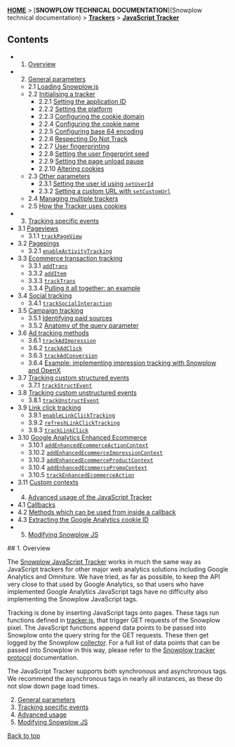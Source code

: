 <a name="top" />

[**HOME**](Home) > [**SNOWPLOW TECHNICAL DOCUMENTATION**](Snowplow technical documentation) > [**Trackers**](trackers) > [**JavaScript Tracker**](Javascript-Tracker)

## Contents

- 1. [Overview](#overview)  
- 2. [General parameters](1-General-parameters-for-the-Javascript-tracker#wiki-general)  
  - 2.1 [Loading Snowplow.js](1-General-parameters-for-the-Javascript-tracker#wiki-loading)
  - 2.2 [Initialising a tracker](1-General-parameters-for-the-Javascript-tracker#wiki-initialisation)
    - 2.2.1 [Setting the application ID](1-General-parameters-for-the-Javascript-tracker#app-id)
    - 2.2.2 [Setting the platform](1-General-parameters-for-the-Javascript-tracker#wiki-platform)
    - 2.2.3 [Configuring the cookie domain](1-General-parameters-for-the-Javascript-tracker#wiki-cookie-domain)
    - 2.2.4 [Configuring the cookie name](1-General-parameters-for-the-Javascript-tracker#wiki-cookie-name)
    - 2.2.5 [Configuring base 64 encoding](1-General-parameters-for-the-Javascript-tracker#wiki-base-64)
    - 2.2.6 [Respecting Do Not Track](1-General-parameters-for-the-Javascript-tracker#wiki-respect-do-not-track)
    - 2.2.7 [User fingerprinting](1-General-parameters-for-the-Javascript-tracker#wiki-user-fingerprint)
    - 2.2.8 [Setting the user fingerprint seed](1-General-parameters-for-the-Javascript-tracker#wiki-user-fingerprint-seed)
    - 2.2.9 [Setting the page unload pause](1-General-parameters-for-the-Javascript-tracker#wiki-page-unload-timer)
    - 2.2.10 [Altering cookies](1-General-parameters-for-the-Javascript-tracker#session-cookie-duration)
  - 2.3 [Other parameters](1-General-parameters-for-the-Javascript-tracker#other-methods)
    - 2.3.1 [Setting the user id using `setUserId`](1-General-parameters-for-the-Javascript-tracker#wiki-user-id)
    - 2.3.2 [Setting a custom URL with `setCustomUrl`](1-General-parameters-for-the-Javascript-tracker#wiki-custom-url)
  - 2.4 [Managing multiple trackers](1-General-parameters-for-the-Javascript-tracker#wiki-multiple-trackers)
  - 2.5 [How the Tracker uses cookies](1-General-parameters-for-the-Javascript-tracker#wiki-cookies)
- 3. [Tracking specific events](2-Specific-event-tracking-with-the-Javascript-tracker#wiki-tracking-specific-events)  
- 3.1 [Pageviews](2-Specific-event-tracking-with-the-Javascript-tracker#wiki-page)  
  - 3.1.1 [`trackPageView`](2-Specific-event-tracking-with-the-Javascript-tracker#wiki-trackPageView)  
- 3.2 [Pagepings](2-Specific-event-tracking-with-the-Javascript-tracker#wiki-pagepings)  
  - 3.2.1 [`enableActivityTracking`](2-Specific-event-tracking-with-the-Javascript-tracker#wiki-enableActivityTracking)  
- 3.3 [Ecommerce transaction tracking](2-Specific-event-tracking-with-the-Javascript-tracker#wiki-ecommerce)  
  - 3.3.1 [`addTrans`](2-Specific-event-tracking-with-the-Javascript-tracker#wiki-addTrans)  
  - 3.3.2 [`addItem`](2-Specific-event-tracking-with-the-Javascript-tracker#wiki-addItem)  
  - 3.3.3 [`trackTrans`](2-Specific-event-tracking-with-the-Javascript-tracker#wiki-trackTrans)  
  - 3.3.4 [Pulling it all together: an example](2-Specific-event-tracking-with-the-Javascript-tracker#wiki-ecomm-example)
- 3.4 [Social tracking](2-Specific-event-tracking-with-the-Javascript-tracker#wiki-social) 
  - 3.4.1 [`trackSocialInteraction`](2-Specific-event-tracking-with-the-Javascript-tracker#wiki-trackSocial) 
- 3.5 [Campaign tracking](2-Specific-event-tracking-with-the-Javascript-tracker#wiki-campaign)  
  - 3.5.1 [Identifying paid sources](2-Specific-event-tracking-with-the-Javascript-tracker#wiki-identifying-paid-sources)  
  - 3.5.2 [Anatomy of the query parameter](2-Specific-event-tracking-with-the-Javascript-tracker#anatomy-of-the-query-parameters)
- 3.6 [Ad tracking methods](2-Specific-event-tracking-with-the-Javascript-tracker#ad-tracking) 
  - 3.6.1 [`trackAdImpression`](2-Specific-event-tracking-with-the-Javascript-tracker#wiki-adImpression)
  - 3.6.2 [`trackAdClick`](2-Specific-event-tracking-with-the-Javascript-tracker#wiki-adClick)
  - 3.6.3 [`trackAdConversion`](2-Specific-event-tracking-with-the-Javascript-tracker#wiki-adConversion)
  - 3.6.4 [Example: implementing impression tracking with Snowplow and OpenX](2-Specific-event-tracking-with-the-Javascript-tracker#wiki-ad-example)
- 3.7 [Tracking custom structured events](2-Specific-event-tracking-with-the-Javascript-tracker#wiki-custom-structured-events)  
  - 3.7.1 [`trackStructEvent`](2-Specific-event-tracking-with-the-Javascript-tracker#wiki-trackStructEvent)
- 3.8 [Tracking custom unstructured events](2-Specific-event-tracking-with-the-Javascript-tracker#wiki-custom-unstructured-events)
  - 3.8.1 [`trackUnstructEvent`](2-Specific-event-tracking-with-the-Javascript-tracker#wiki-trackUnstructEvent)   
- 3.9 [Link click tracking](2-Specific-event-tracking-with-the-Javascript-tracker#wiki-link-click-tracking)
  - 3.9.1 [`enableLinkClickTracking`](2-Specific-event-tracking-with-the-Javascript-tracker#wiki-enableLinkClickTracking)
  - 3.9.2 [`refreshLinkClickTracking`](2-Specific-event-tracking-with-the-Javascript-tracker#wiki-refreshLinkClickTracking)
  - 3.9.3 [`trackLinkClick`](2-Specific-event-tracking-with-the-Javascript-tracker#wiki-trackLinkClick)
- 3.10 [Google Analytics Enhanced Ecommerce](2-Specific-event-tracking-with-the-Javascript-tracker#enhanced-ecommerce)
  - 3.10.1 [`addEnhancedEcommerceActionContext`](2-Specific-event-tracking-with-the-Javascript-tracker#addEnhancedEcommerceActionContext)
  - 3.10.2 [`addEnhancedEcommerceImpressionContext`](2-Specific-event-tracking-with-the-Javascript-tracker#addEnhancedEcommerceImpressionContext)
  - 3.10.3 [`addEnhancedEcommerceProductContext`](2-Specific-event-tracking-with-the-Javascript-tracker#addEnhancedEcommerceProductContext)
  - 3.10.4 [`addEnhancedEcommercePromoContext`](2-Specific-event-tracking-with-the-Javascript-tracker#addEnhancedEcommercePromoContext)
  - 3.10.5 [`trackEnhancedEcommerceAction`](2-Specific-event-tracking-with-the-Javascript-tracker#trackEnhancedEcommerceAction)
- 3.11 [Custom contexts](2-Specific-event-tracking-with-the-Javascript-tracker#wiki-custom-contexts)
- 4. [Advanced usage of the JavaScript Tracker](3-Advanced-usage-of-the-JavaScript-Tracker)
- 4.1 [Callbacks](3-Advanced-usage-of-the-JavaScript-Tracker#callbacks)
- 4.2 [Methods which can be used from inside a callback](3-Advanced-usage-of-the-JavaScript-Tracker#return-methods)
- 4.3 [Extracting the Google Analytics cookie ID](3-Advanced-usage-of-the-JavaScript-Tracker#ga)
- 5. [Modifying Snowplow JS](Modifying-snowplow-js)


<a name="overview" />
## 1. Overview

The [Snowplow JavaScript Tracker](https://github.com/snowplow/snowplow-javascript-tracker/) works in much the same way as JavaScript trackers for other major web analytics solutions including Google Analytics and Omniture. We have tried, as far as possible, to keep the API very close to that used by Google Analytics, so that users who have implemented Google Analytics JavaScript tags have no difficulty also implementing the Snowplow JavaScript tags.

Tracking is done by inserting JavaScript tags onto pages. These tags run functions defined in [tracker.js](https://github.com/snowplow/snowplow-javascript-tracker/blob/master/src/js/tracker.js), that trigger GET requests of the Snowplow pixel. The JavaScript functions append data points to be passed into Snowplow onto the query string for the GET requests. These then get logged by the Snowplow [collector](collectors). For a full list of data points that can be passed into Snowplow in this way, please refer to the [Snowplow tracker protocol](snowplow-tracker-protocol) documentation.

The JavaScript Tracker supports both synchronous and asynchronous tags. We recommend the asynchronous tags in nearly all instances, as these do not slow down page load times. 

2. [General parameters](1-General-parameters-for-the-Javascript-tracker#wiki-general)  
3. [Tracking specific events](2-Specific-event-tracking-with-the-Javascript-tracker#wiki-tracking-specific-events)  
4. [Advanced usage](3-Advanced-usage-of-the-JavaScript-Tracker)  
5. [Modifying Snowplow JS](Modifying-snowplow-js)


[Back to top](#top)  

